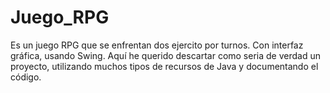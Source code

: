 # Juego_RPG
Es un juego RPG que se enfrentan dos ejercito por turnos. Con interfaz gráfica, usando Swing.
Aquí he querido descartar como seria de verdad un proyecto, utilizando muchos tipos de recursos de Java y documentando el código.
